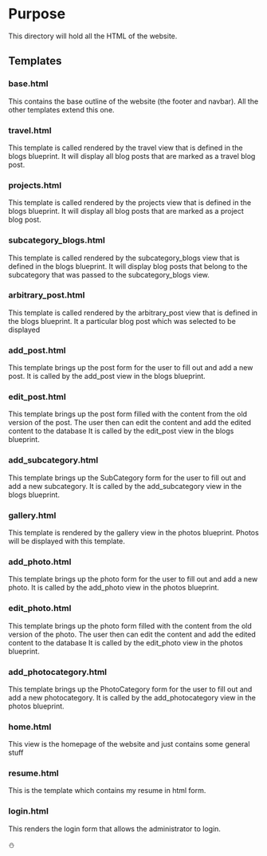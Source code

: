 # Purpose
This directory will hold all the HTML of the website.

## Templates
### base.html
This contains the base outline of the website (the footer and navbar). All the other templates extend this one.

### travel.html
This template is called rendered by the travel view that is defined in the blogs blueprint. It will display all blog posts that are marked as a travel blog post.

### projects.html
This template is called rendered by the projects view that is defined in the blogs blueprint. It will display all blog posts that are marked as a project blog post.

### subcategory_blogs.html
This template is called rendered by the subcategory_blogs view that is defined in the blogs blueprint. It will display blog posts that belong to the subcategory that was passed to the subcategory_blogs view.

### arbitrary_post.html
This template is called rendered by the arbitrary_post view that is defined in the blogs blueprint. It a particular blog post which was selected to be displayed

### add_post.html
This template brings up the post form for the user to fill out and add a new post. It is called by the add_post view in the blogs blueprint.

### edit_post.html
This template brings up the post form filled with the content from the old version of the post. The user then can edit the content and add the edited content to the database It is called by the edit_post view in the blogs blueprint.

### add_subcategory.html
This template brings up the SubCategory form for the user to fill out and add a new subcategory. It is called by the add_subcategory view in the blogs blueprint.

### gallery.html
This template is rendered by the gallery view in the photos blueprint. Photos will be displayed with this template.

### add_photo.html
This template brings up the photo form for the user to fill out and add a new photo. It is called by the add_photo view in the photos blueprint.

### edit_photo.html
This template brings up the photo form filled with the content from the old version of the photo. The user then can edit the content and add the edited content to the database It is called by the edit_photo view in the photos blueprint.

### add_photocategory.html
This template brings up the PhotoCategory form for the user to fill out and add a new photocategory. It is called by the add_photocategory view in the photos blueprint.

### home.html
This view is the homepage of the website and just contains some general stuff

### resume.html
This is the template which contains my resume in html form.

### login.html
This renders the login form that allows the administrator to login. 











:snowman:
